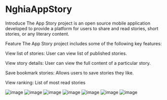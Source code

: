 # NghiaAppStory
Introduce
The App Story project is an open source mobile application developed to provide a platform for users to share and read stories, short stories, or any literary content.

Feature
The App Story project includes some of the following key features:

View list of stories: User can view list of published stories.

View story details: User can view the full content of a particular story.

Save bookmark stories: Allows users to save stories they like.

View ranking: List of most read stories

![image](https://github.com/NghiaLT-202/NghiaAppStory/assets/68336982/b9087d5e-0ef9-43db-936d-44bf148041a4)
![image](https://github.com/NghiaLT-202/NghiaAppStory/assets/68336982/670e7f75-7aad-4eb9-899a-28fad4e824ab)
![image](https://github.com/NghiaLT-202/NghiaAppStory/assets/68336982/2eabef64-dd89-4c5e-9ba2-47913ac389fb)
![image](https://github.com/NghiaLT-202/NghiaAppStory/assets/68336982/cfa4fddc-ee63-4562-b722-e288c21f91b4)
![image](https://github.com/NghiaLT-202/NghiaAppStory/assets/68336982/f7cf7d17-73c7-4b77-bf10-6ccc35ed7bbb)
![image](https://github.com/NghiaLT-202/NghiaAppStory/assets/68336982/7caacf87-7720-404f-a5f6-b186f6c959e7)
![image](https://github.com/NghiaLT-202/NghiaAppStory/assets/68336982/bcfb5b8f-f9aa-4764-b291-910249681f58)


